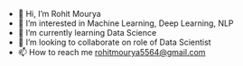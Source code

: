 - 👋 Hi, I’m Rohit Mourya
- 👀 I’m interested in Machine Learning, Deep Learning, NLP
- 🌱 I’m currently learning Data Science
- 💞️ I’m looking to collaborate on role of Data Scientist
- 📫 How to reach me rohitmourya5564@gmail.com
<!---
rohitmourya20/rohitmourya20 is a ✨ special ✨ repository because its `README.md` (this file) appears on your GitHub profile.
You can click the Preview link to take a look at your changes.
--->
